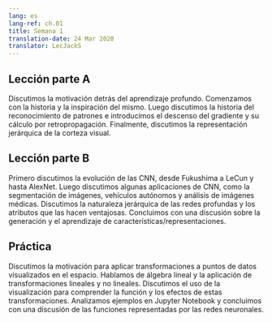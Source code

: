 ```yaml
---
lang: es
lang-ref: ch.01
title: Semana 1
translation-date: 24 Mar 2020
translator: LecJackS
---
```



## Lección parte A

<!-- We discuss the motivation behind deep learning. We begin with the history and inspiration of deep learning. Then we discuss the history of pattern recognition and introduce gradient descent and its computation by backpropagation. Finally, we discuss the hierarchical representation of the visual cortex.
-->
Discutimos la motivación detrás del aprendizaje profundo. Comenzamos con la historia y la inspiración del mismo. Luego discutimos la historia del reconocimiento de patrones e introducimos el descenso del gradiente y su cálculo por retropropagación. Finalmente, discutimos la representación jerárquica de la corteza visual.


## Lección parte B

<!-- We first discuss the evolution of CNNs, from Fukushima to LeCun to AlexNet. We then discuss some applications of CNN's, such as image segmentation, autonomous vehicles, and medical image analysis. We discuss the hierarchical nature of deep networks and the attributes of deep networks that make them advantageous. We conclude with a discussion of generating and learning features/representations.
-->
Primero discutimos la evolución de las CNN, desde Fukushima a LeCun y hasta AlexNet. Luego discutimos algunas aplicaciones de CNN, como la segmentación de imágenes, vehículos autónomos y análisis de imágenes médicas. Discutimos la naturaleza jerárquica de las redes profundas y los atributos que las hacen ventajosas. Concluimos con una discusión sobre la generación y el aprendizaje de características/representaciones.


## Práctica

<!-- We discuss the motivation for applying transformations to data points visualized in space. We talk about Linear Algebra and the application of linear and non-linear transformations. We discuss the use of visualization to understand the function and effects of these transformations. We walk through examples in a Jupyter Notebook and conclude with a discussion of functions represented by neural networks.
-->
Discutimos la motivación para aplicar transformaciones a puntos de datos visualizados en el espacio. Hablamos de álgebra lineal y la aplicación de transformaciones lineales y no lineales. Discutimos el uso de la visualización para comprender la función y los efectos de estas transformaciones. Analizamos ejemplos en Jupyter Notebook y concluimos con una discusión de las funciones representadas por las redes neuronales.
